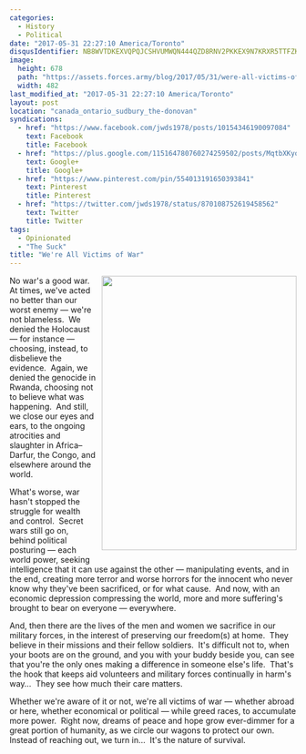 ```yaml
---
categories:
  - History
  - Political
date: "2017-05-31 22:27:10 America/Toronto"
disqusIdentifier: NB8WVTDKEXVQPQJCSHVUMWQN444QZD8RNV2PKKEX9N7KRXR5TTFZKYYY2UCPGY6C5DU3Z42S9KB7XPGNE4AVTY9WNJQF4U4Y3WZJ
image:
  height: 678
  path: "https://assets.forces.army/blog/2017/05/31/were-all-victims-of-war/hotlink-ok/Victims-of-War_482x678.png"
  width: 482
last_modified_at: "2017-05-31 22:27:10 America/Toronto"
layout: post
location: "canada_ontario_sudbury_the-donovan"
syndications:
  - href: "https://www.facebook.com/jwds1978/posts/10154346190097084"
    text: Facebook
    title: Facebook
  - href: "https://plus.google.com/115164780760274259502/posts/MqtbXKyoph7"
    text: Google+
    title: Google+
  - href: "https://www.pinterest.com/pin/554013191650393841"
    text: Pinterest
    title: Pinterest
  - href: "https://twitter.com/jwds1978/status/870108752619458562"
    text: Twitter
    title: Twitter
tags:
  - Opinionated
  - "The Suck"
title: "We're All Victims of War"
---
```


<img alt="" height="482" src="{{ site.uri.assets }}/blog/2017/05/31/were-all-victims-of-war/Victims-of-War_342x482.png"
  style="border: 0px; float: right; margin-bottom: 10px; margin-left: 10px;" width="342" />
<p>
  No war's a good war.&nbsp; At times, we've acted no better than our worst enemy &#8212; we're not blameless.&nbsp; We denied the Holocaust &#8212; for
  instance &#8212; choosing, instead, to disbelieve the evidence.&nbsp; Again, we denied the genocide in Rwanda, choosing not to believe what was
  happening.&nbsp; And still, we close our eyes and ears, to the ongoing atrocities and slaughter in Africa–Darfur, the Congo, and elsewhere around the world.
</p>
<p>
  What's worse, war hasn't stopped the struggle for wealth and control.&nbsp; Secret wars still go on, behind political posturing &#8212; each world power,
  seeking intelligence that it can use against the other &#8212; manipulating events, and in the end, creating more terror and worse horrors for the innocent
  who never know why they've been sacrificed, or for what cause.&nbsp; And now, with an economic depression compressing the world, more and more suffering's
  brought to bear on everyone &#8212; everywhere.
</p>
<p>
  And, then there are the lives of the men and women we sacrifice in our military forces, in the interest of preserving our freedom(s) at home.&nbsp; They
  believe in their missions and their fellow soldiers.&nbsp; It's difficult not to, when your boots are on the ground, and you with your buddy beside you, can
  see that you're the only ones making a difference in someone else's life.&nbsp; That's the hook that keeps aid volunteers and military forces continually in
  harm's way&hellip;&nbsp; They see how much their care matters.
</p>
<!-- excerptBreak -->
<p>
  Whether we're aware of it or not, we're all victims of war &#8212; whether abroad or here, whether economical or political &#8212; while greed races, to
  accumulate more power.&nbsp; Right now, dreams of peace and hope grow ever-dimmer for a great portion of humanity, as we circle our wagons to protect our
  own.&nbsp; Instead of reaching out, we turn in&hellip;&nbsp; It's the nature of survival.
</p>
